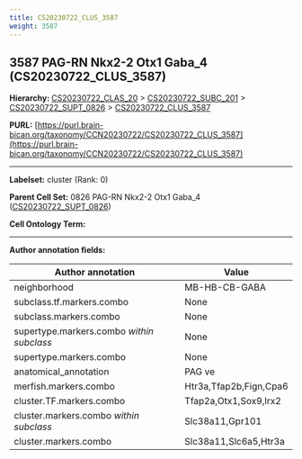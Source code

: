 ```yaml
---
title: CS20230722_CLUS_3587
weight: 3587
---
```

## 3587 PAG-RN Nkx2-2 Otx1 Gaba_4 (CS20230722_CLUS_3587)
<b>Hierarchy: </b>
[CS20230722_CLAS_20](../CS20230722_CLAS_20) >
[CS20230722_SUBC_201](../CS20230722_SUBC_201) >
[CS20230722_SUPT_0826](../CS20230722_SUPT_0826) >
[CS20230722_CLUS_3587](../CS20230722_CLUS_3587)

**PURL:** [https://purl.brain-bican.org/taxonomy/CCN20230722/CS20230722_CLUS_3587](https://purl.brain-bican.org/taxonomy/CCN20230722/CS20230722_CLUS_3587)

---


**Labelset:** cluster (Rank: 0)

**Parent Cell Set:** 0826 PAG-RN Nkx2-2 Otx1 Gaba_4 ([CS20230722_SUPT_0826](../CS20230722_SUPT_0826))



**Cell Ontology Term:** 

[MARKER GENES.]: #


---

[TRANSFERRED ANNOTATIONS.]: #


[AUTHOR ANNOTATION FIELDS.]: #


**Author annotation fields:**

| Author annotation | Value |
|-------------------|-------|
|neighborhood|MB-HB-CB-GABA|
|subclass.tf.markers.combo|None|
|subclass.markers.combo|None|
|supertype.markers.combo _within subclass_|None|
|supertype.markers.combo|None|
|anatomical_annotation|PAG ve|
|merfish.markers.combo|Htr3a,Tfap2b,Fign,Cpa6|
|cluster.TF.markers.combo|Tfap2a,Otx1,Sox9,Irx2|
|cluster.markers.combo _within subclass_|Slc38a11,Gpr101|
|cluster.markers.combo|Slc38a11,Slc6a5,Htr3a|
